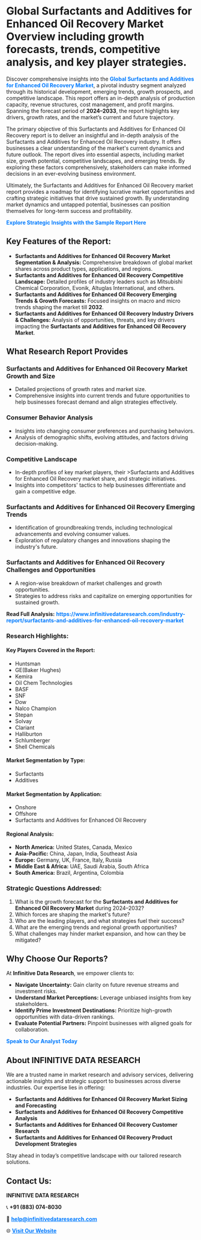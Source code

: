 <h1>Global Surfactants and Additives for Enhanced Oil Recovery Market Overview including growth forecasts, trends, competitive analysis, and key player strategies.</h1>
<p>
Discover comprehensive insights into the 
<a href="https://www.infinitivedataresearch.com/industry-report/surfactants-and-additives-for-enhanced-oil-recovery-market" rel="dofollow" style="color: #007BFF; text-decoration: none;"><strong>Global Surfactants and Additives for Enhanced Oil Recovery Market</strong></a>, a pivotal industry segment analyzed through its historical development, emerging trends, growth prospects, and competitive landscape. This report offers an in-depth analysis of production capacity, revenue structures, cost management, and profit margins. Spanning the forecast period of <strong>2024–2033</strong>, the report highlights key drivers, growth rates, and the market’s current and future trajectory.
</p>
<p>
The primary objective of this Surfactants and Additives for Enhanced Oil Recovery report is to deliver an insightful and in-depth analysis of the Surfactants and Additives for Enhanced Oil Recovery industry. It offers businesses a clear understanding of the market's current dynamics and future outlook. The report dives into essential aspects, including market size, growth potential, competitive landscapes, and emerging trends. By exploring these factors comprehensively, stakeholders can make informed decisions in an ever-evolving business environment.
</p>
<p>
Ultimately, the Surfactants and Additives for Enhanced Oil Recovery market report provides a roadmap for identifying lucrative market opportunities and crafting strategic initiatives that drive sustained growth. By understanding market dynamics and untapped potential, businesses can position themselves for long-term success and profitability.
</p>
<p>
<a href="https://www.infinitivedataresearch.com/request-sample/reportId=103373" style="color: #007BFF; text-decoration: none;"><strong>Explore Strategic Insights with the Sample Report Here</strong></a>
</p>

<h2>Key Features of the Report:</h2>
<ul>
<li><strong>Surfactants and Additives for Enhanced Oil Recovery Market Segmentation & Analysis:</strong> Comprehensive breakdown of global market shares across product types, applications, and regions.</li>
<li><strong>Surfactants and Additives for Enhanced Oil Recovery Competitive Landscape:</strong> Detailed profiles of industry leaders such as Mitsubishi Chemical Corporation, Evonik, Altuglas International, and others.</li>
<li><strong>Surfactants and Additives for Enhanced Oil Recovery Emerging Trends & Growth Forecasts:</strong> Focused insights on macro and micro trends shaping the market till <strong>2032</strong>.</li>
<li><strong>Surfactants and Additives for Enhanced Oil Recovery Industry Drivers & Challenges:</strong> Analysis of opportunities, threats, and key drivers impacting the <strong>Surfactants and Additives for Enhanced Oil Recovery Market</strong>.</li>
</ul>

<h2>What Research Report Provides</h2>
<h3>Surfactants and Additives for Enhanced Oil Recovery Market Growth and Size</h3>
<ul>
<li>Detailed projections of growth rates and market size.</li>
<li>Comprehensive insights into current trends and future opportunities to help businesses forecast demand and align strategies effectively.</li>
</ul>

<h3>Consumer Behavior Analysis</h3>
<ul>
<li>Insights into changing consumer preferences and purchasing behaviors.</li>
<li>Analysis of demographic shifts, evolving attitudes, and factors driving decision-making.</li>
</ul>

<h3>Competitive Landscape</h3>
<ul>
<li>In-depth profiles of key market players, their >Surfactants and Additives for Enhanced Oil Recovery market share, and strategic initiatives.</li>
<li>Insights into competitors' tactics to help businesses differentiate and gain a competitive edge.</li>
</ul>

<h3>Surfactants and Additives for Enhanced Oil Recovery Emerging Trends</h3>
<ul>
<li>Identification of groundbreaking trends, including technological advancements and evolving consumer values.</li>
<li>Exploration of regulatory changes and innovations shaping the industry's future.</li>
</ul>

<h3>Surfactants and Additives for Enhanced Oil Recovery Challenges and Opportunities</h3>
<ul>
<li>A region-wise breakdown of market challenges and growth opportunities.</li>
<li>Strategies to address risks and capitalize on emerging opportunities for sustained growth.</li>
</ul>
<p><strong>Read Full Analysis:</strong> <a href="https://www.infinitivedataresearch.com/industry-report/surfactants-and-additives-for-enhanced-oil-recovery-market" rel="dofollow" style="color: #007BFF; text-decoration: none;"><strong>https://www.infinitivedataresearch.com/industry-report/surfactants-and-additives-for-enhanced-oil-recovery-market</strong></a></p>
<h3>Research Highlights:</h3>
<h4>Key Players Covered in the Report:</h4>
<ul><li>Huntsman</li><li>GE(Baker Hughes)</li><li>Kemira</li><li>Oil Chem Technologies</li><li>BASF</li><li>SNF</li><li>Dow</li><li>Nalco Champion</li><li>Stepan</li><li>Solvay</li><li>Clariant</li><li>Halliburton</li><li>Schlumberger</li><li>Shell Chemicals</li></ul>
<h4>Market Segmentation by Type:</h4>
<ul><li>Surfactants</li><li>Additives</li></ul>
<h4>Market Segmentation by Application:</h4>
<ul><li>Onshore</li><li>Offshore</li><li>Surfactants and Additives for Enhanced Oil Recovery</li></ul>

<h4>Regional Analysis:</h4>
<ul>
<li><strong>North America:</strong> United States, Canada, Mexico</li>
<li><strong>Asia-Pacific:</strong> China, Japan, India, Southeast Asia</li>
<li><strong>Europe:</strong> Germany, UK, France, Italy, Russia</li>
<li><strong>Middle East & Africa:</strong> UAE, Saudi Arabia, South Africa</li>
<li><strong>South America:</strong> Brazil, Argentina, Colombia</li>
</ul>

<h3>Strategic Questions Addressed:</h3>
<ol>
<li>What is the growth forecast for the <strong>Surfactants and Additives for Enhanced Oil Recovery Market</strong> during 2024–2032?</li>
<li>Which forces are shaping the market's future?</li>
<li>Who are the leading players, and what strategies fuel their success?</li>
<li>What are the emerging trends and regional growth opportunities?</li>
<li>What challenges may hinder market expansion, and how can they be mitigated?</li>
</ol>

<h2>Why Choose Our Reports?</h2>
<p>At <strong>Infinitive Data Research</strong>, we empower clients to:</p>
<ul>
<li><strong>Navigate Uncertainty:</strong> Gain clarity on future revenue streams and investment risks.</li>
<li><strong>Understand Market Perceptions:</strong> Leverage unbiased insights from key stakeholders.</li>
<li><strong>Identify Prime Investment Destinations:</strong> Prioritize high-growth opportunities with data-driven rankings.</li>
<li><strong>Evaluate Potential Partners:</strong> Pinpoint businesses with aligned goals for collaboration.</li>
</ul>
<p><a href="https://www.infinitivedataresearch.com/industry-report/surfactants-and-additives-for-enhanced-oil-recovery-market" rel="dofollow" style="color: #007BFF; text-decoration: none;"><strong>Speak to Our Analyst Today</strong></a></p>

<h2>About INFINITIVE DATA RESEARCH</h2>
<p>We are a trusted name in market research and advisory services, delivering actionable insights and strategic support to businesses across diverse industries. Our expertise lies in offering:</p>
<ul>
<li><strong>Surfactants and Additives for Enhanced Oil Recovery Market Sizing and Forecasting</strong></li>
<li><strong>Surfactants and Additives for Enhanced Oil Recovery Competitive Analysis</strong></li>
<li><strong>Surfactants and Additives for Enhanced Oil Recovery Customer Research</strong></li>
<li><strong>Surfactants and Additives for Enhanced Oil Recovery Product Development Strategies</strong></li>
</ul>
<p>Stay ahead in today’s competitive landscape with our tailored research solutions.</p>

<h2>Contact Us:</h2>
<p><strong>INFINITIVE DATA RESEARCH</strong></p>
<p>📞 <strong>+91 (883) 074-8030</strong></p>
<p>📧 <strong><a href="mailto:help@infinitivedataresearch.com" style="color: #007BFF;">help@infinitivedataresearch.com</a></strong></p>
<p>🌐 <strong><a href="https://www.infinitivedataresearch.com" rel="dofollow" style="color: #007BFF;">Visit Our Website</a></strong></p>